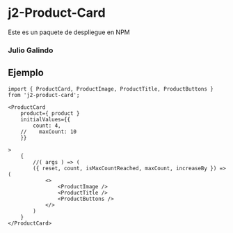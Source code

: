 # j2-Product-Card

Este es un paquete de despliegue en NPM

### Julio Galindo

## Ejemplo
```
import { ProductCard, ProductImage, ProductTitle, ProductButtons } from 'j2-product-card';
```

```
<ProductCard 
    product={ product } 
    initialValues={{
        count: 4,
    //    maxCount: 10
    }}

>
    {
        //( args ) => (
        ({ reset, count, isMaxCountReached, maxCount, increaseBy }) => (
            <>
                <ProductImage />
                <ProductTitle />
                <ProductButtons />
            </>
        )
    }
</ProductCard>
```